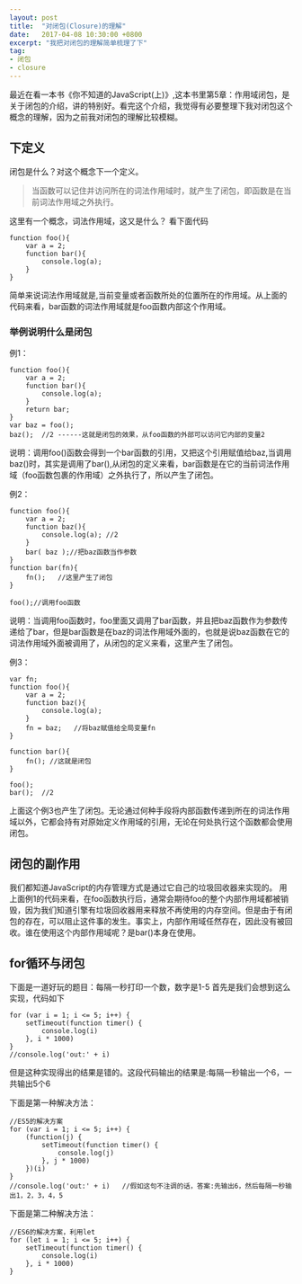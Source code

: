 ```yaml
---
layout: post
title:  "对闭包(Closure)的理解"
date:   2017-04-08 10:30:00 +0800
excerpt: "我把对闭包的理解简单梳理了下"
tag:
- 闭包 
- closure
---
```


最近在看一本书《你不知道的JavaScript(上)》,这本书里第5章：作用域闭包，是关于闭包的介绍，讲的特别好。看完这个介绍，我觉得有必要整理下我对闭包这个概念的理解，因为之前我对闭包的理解比较模糊。

## 下定义
闭包是什么？对这个概念下一个定义。
> 当函数可以记住并访问所在的词法作用域时，就产生了闭包，即函数是在当前词法作用域之外执行。

这里有一个概念，词法作用域，这又是什么？
看下面代码
```
function foo(){
    var a = 2;
    function bar(){
        console.log(a);
    }
}
```
简单来说词法作用域就是,当前变量或者函数所处的位置所在的作用域。从上面的代码来看，bar函数的词法作用域就是foo函数内部这个作用域。

### 举例说明什么是闭包
例1：
```
function foo(){
    var a = 2;
    function bar(){
        console.log(a);
    }
    return bar;
}
var baz = foo();
baz();  //2 ------这就是闭包的效果，从foo函数的外部可以访问它内部的变量2
```
说明：调用foo()函数会得到一个bar函数的引用，又把这个引用赋值给baz,当调用baz()时，其实是调用了bar(),从闭包的定义来看，bar函数是在它的当前词法作用域（foo函数包裹的作用域）之外执行了，所以产生了闭包。

例2：
```
function foo(){
    var a = 2;
    function baz(){
        console.log(a); //2
    }
    bar( baz );//把baz函数当作参数
}
function bar(fn){
    fn();   //这里产生了闭包
}

foo();//调用foo函数

```
说明：当调用foo函数时，foo里面又调用了bar函数，并且把baz函数作为参数传递给了bar，但是bar函数是在baz的词法作用域外面的，也就是说baz函数在它的词法作用域外面被调用了，从闭包的定义来看，这里产生了闭包。

例3：
```
var fn;
function foo(){
    var a = 2;
    function baz(){
        console.log(a);
    }
    fn = baz;   //将baz赋值给全局变量fn
}

function bar(){
    fn(); //这就是闭包
}

foo();
bar();  //2

```
上面这个例3也产生了闭包。无论通过何种手段将内部函数传递到所在的词法作用域以外，它都会持有对原始定义作用域的引用，无论在何处执行这个函数都会使用闭包。

## 闭包的副作用
我们都知道JavaScript的内存管理方式是通过它自己的垃圾回收器来实现的。
用上面例1的代码来看，在foo函数执行后，通常会期待foo的整个内部作用域都被销毁，因为我们知道引擎有垃圾回收器用来释放不再使用的内存空间。但是由于有闭包的存在，可以阻止这件事的发生。事实上，内部作用域任然存在，因此没有被回收。谁在使用这个内部作用域呢？是bar()本身在使用。

## for循环与闭包
下面是一道好玩的题目：每隔一秒打印一个数，数字是1-5
首先是我们会想到这么实现，代码如下
```
for (var i = 1; i <= 5; i++) {
    setTimeout(function timer() {
        console.log(i)
    }, i * 1000)
}
//console.log('out:' + i)
```
但是这种实现得出的结果是错的。这段代码输出的结果是:每隔一秒输出一个6，一共输出5个6

下面是第一种解决方法：
```
//ES5的解决方案
for (var i = 1; i <= 5; i++) {
    (function(j) {
        setTimeout(function timer() {
            console.log(j)
        }, j * 1000)
    })(i)
}
//console.log('out:' + i)   //假如这句不注调的话，答案:先输出6，然后每隔一秒输出1，2，3，4，5
```

下面是第二种解决方法：
```
//ES6的解决方案，利用let
for (let i = 1; i <= 5; i++) {
    setTimeout(function timer() {
        console.log(i)
    }, i * 1000)
}
```






